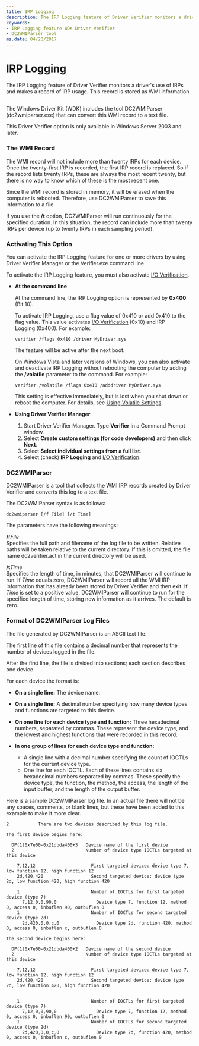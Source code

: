 ```yaml
---
title: IRP Logging
description: The IRP Logging feature of Driver Verifier monitors a driver's use of IRPs and makes a record of IRP usage. This record is stored as WMI information.
keywords:
- IRP Logging feature WDK Driver Verifier
- DC2WMIParser tool
ms.date: 04/20/2017
---
```


# IRP Logging


The IRP Logging feature of Driver Verifier monitors a driver's use of IRPs and makes a record of IRP usage. This record is stored as WMI information.

## <span id="ddk_irp_logging_tools"></span><span id="DDK_IRP_LOGGING_TOOLS"></span>


The Windows Driver Kit (WDK) includes the tool DC2WMIParser (dc2wmiparser.exe) that can convert this WMI record to a text file.

This Driver Verifier option is only available in Windows Server 2003 and later.

### <span id="the_wmi_record"></span><span id="THE_WMI_RECORD"></span>The WMI Record

The WMI record will not include more than twenty IRPs for each device. Once the twenty-first IRP is recorded, the first IRP record is replaced. So if the record lists twenty IRPs, these are always the most recent twenty, but there is no way to know which of these is the most recent one.

Since the WMI record is stored in memory, it will be erased when the computer is rebooted. Therefore, use DC2WMIParser to save this information to a file.

If you use the **/t** option, DC2WMIParser will run continuously for the specified duration. In this situation, the record can include more than twenty IRPs per device (up to twenty IRPs in each sampling period).

### <span id="activating_this_option"></span><span id="ACTIVATING_THIS_OPTION"></span>Activating This Option

You can activate the IRP Logging feature for one or more drivers by using Driver Verifier Manager or the Verifier.exe command line.

To activate the IRP Logging feature, you must also activate [I/O Verification](i-o-verification.md).

-   **At the command line**

    At the command line, the IRP Logging option is represented by **0x400** (Bit 10).

    To activate IRP Logging, use a flag value of 0x410 or add 0x410 to the flag value. This value activates [I/O Verification](i-o-verification.md) (0x10) and IRP Logging (0x400). For example:

    ```
    verifier /flags 0x410 /driver MyDriver.sys
    ```

    The feature will be active after the next boot.

    On Windows Vista and later versions of Windows, you can also activate and deactivate IRP Logging without rebooting the computer by adding the **/volatile** parameter to the command. For example:

    ```
    verifier /volatile /flags 0x410 /adddriver MyDriver.sys
    ```

    This setting is effective immediately, but is lost when you shut down or reboot the computer. For details, see [Using Volatile Settings](using-volatile-settings.md).

-   **Using Driver Verifier Manager**
    1.  Start Driver Verifier Manager. Type **Verifier** in a Command Prompt window.
    2.  Select **Create custom settings (for code developers)** and then click **Next**.
    3.  Select **Select individual settings from a full list**.
    4.  Select (check) **IRP Logging** and [I/O Verification](i-o-verification.md).

### <span id="dc2wmiparser"></span><span id="DC2WMIPARSER"></span>DC2WMIParser

DC2WMIParser is a tool that collects the WMI IRP records created by Driver Verifier and converts this log to a text file.

The DC2WMIParser syntax is as follows:

```
dc2wmiparser [/f File] [/t Time]
```

The parameters have the following meanings:

<span id="_________fFile"></span><span id="_________ffile"></span><span id="_________FFILE"></span> **/f**_File_  
Specifies the full path and filename of the log file to be written. Relative paths will be taken relative to the current directory. If this is omitted, the file name dc2verifier.act in the current directory will be used.

<span id="_tTime"></span><span id="_ttime"></span><span id="_TTIME"></span>**/t**_Time_  
Specifies the length of time, in minutes, that DC2WMIParser will continue to run. If *Time* equals zero, DC2WMIParser will record all the WMI IRP information that has already been stored by Driver Verifier and then exit. If *Time* is set to a positive value, DC2WMIParser will continue to run for the specified length of time, storing new information as it arrives. The default is zero.

### <span id="format_of_dc2wmiparser_log_files"></span><span id="FORMAT_OF_DC2WMIPARSER_LOG_FILES"></span>Format of DC2WMIParser Log Files

The file generated by DC2WMIParser is an ASCII text file.

The first line of this file contains a decimal number that represents the number of devices logged in the file.

After the first line, the file is divided into sections; each section describes one device.

For each device the format is:

-   **On a single line:** The device name.

-   **On a single line:** A decimal number specifying how many device types and functions are targeted to this device.

-   **On one line for each device type and function:** Three hexadecimal numbers, separated by commas. These represent the device type, and the lowest and highest functions that were recorded in this record.

-   **In one group of lines for each device type and function:**
    -   A single line with a decimal number specifying the count of IOCTLs for the current device type.
    -   One line for each IOCTL. Each of these lines contains six hexadecimal numbers separated by commas. These specify the device type, the function, the method, the access, the length of the input buffer, and the length of the output buffer.

Here is a sample DC2WMIParser log file. In an actual file there will not be any spaces, comments, or blank lines, but these have been added to this example to make it more clear.

```
2           There are two devices described by this log file.

The first device begins here:

  DP(1)0x7e00-0x21dbda400+3   Device name of the first device
  2                           Number of device type IOCTLs targeted at this device

    7,12,12                     First targeted device: device type 7, low function 12, high function 12
    2d,420,420                  Second targeted device: device type 2d, low function 420, high function 420

    1                           Number of IOCTLs for first targeted  device (type 7)
      7,12,0,0,90,0               Device type 7, function 12, method 0, access 0, inbuflen 90, outbuflen 0
    1                           Number of IOCTLs for second targeted device (type 2d)
      2d,420,0,0,c,0              Device type 2d, function 420, method 0, access 0, inbuflen c, outbuflen 0

The second device begins here:

  DP(1)0x7e00-0x21dbda400+2   Device name of the second device
  2                           Number of device type IOCTLs targeted at this device

    7,12,12                     First targeted device: device type 7, low function 12, high function 12
    2d,420,420                  Second targeted device: device type 2d, low function 420, high function 420


    1                           Number of IOCTLs for first targeted  device (type 7)
      7,12,0,0,90,0               Device type 7, function 12, method 0, access 0, inbuflen 90, outbuflen 0
    1                           Number of IOCTLs for second targeted device (type 2d)
      2d,420,0,0,c,0              Device type 2d, function 420, method 0, access 0, inbuflen c, outbuflen 0
```

 

 





